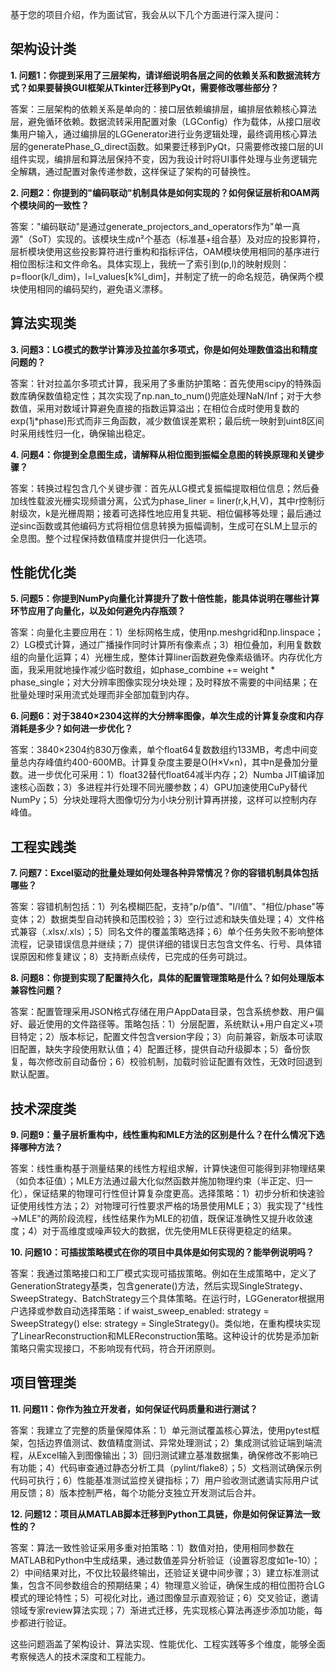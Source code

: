 基于您的项目介绍，作为面试官，我会从以下几个方面进行深入提问：

## 架构设计类

**1. 问题1：你提到采用了三层架构，请详细说明各层之间的依赖关系和数据流转方式？如果要替换GUI框架从Tkinter迁移到PyQt，需要修改哪些部分？**

答案：三层架构的依赖关系是单向的：接口层依赖编排层，编排层依赖核心算法层，避免循环依赖。数据流转采用配置对象（LGConfig）作为载体，从接口层收集用户输入，通过编排层的LGGenerator进行业务逻辑处理，最终调用核心算法层的generatePhase_G_direct函数。如果要迁移到PyQt，只需要修改接口层的UI组件实现，编排层和算法层保持不变，因为我设计时将UI事件处理与业务逻辑完全解耦，通过配置对象传递参数，这样保证了架构的可替换性。

**2. 问题2：你提到的"编码联动"机制具体是如何实现的？如何保证层析和OAM两个模块间的一致性？**

答案："编码联动"是通过generate_projectors_and_operators作为"单一真源"（SoT）实现的。该模块生成n²个基态（标准基+组合基）及对应的投影算符，层析模块使用这些投影算符进行重构和指标评估，OAM模块使用相同的基序进行相位图标注和文件命名。具体实现上，我统一了索引到(p,l)的映射规则：p=floor(k/l_dim)，l=l_values[k%l_dim]，并制定了统一的命名规范，确保两个模块使用相同的编码契约，避免语义漂移。

## 算法实现类

**3. 问题3：LG模式的数学计算涉及拉盖尔多项式，你是如何处理数值溢出和精度问题的？**

答案：针对拉盖尔多项式计算，我采用了多重防护策略：首先使用scipy的特殊函数库确保数值稳定性；其次实现了np.nan_to_num()兜底处理NaN/Inf；对于大参数值，采用对数域计算避免直接的指数运算溢出；在相位合成时使用复数的exp(1j*phase)形式而非三角函数，减少数值误差累积；最后统一映射到uint8区间时采用线性归一化，确保输出稳定。

**4. 问题4：你提到全息图生成，请解释从相位图到振幅全息图的转换原理和关键步骤？**

答案：转换过程包含几个关键步骤：首先从LG模式复振幅提取相位信息；然后叠加线性载波光栅实现频谱分离，公式为phase_liner = liner(r,k,H,V)，其中r控制衍射级次，k是光栅周期；接着可选择性地应用复共轭、相位偏移等处理；最后通过逆sinc函数或其他编码方式将相位信息转换为振幅调制，生成可在SLM上显示的全息图。整个过程保持数值精度并提供归一化选项。

## 性能优化类

**5. 问题5：你提到NumPy向量化计算提升了数十倍性能，能具体说明在哪些计算环节应用了向量化，以及如何避免内存瓶颈？**

答案：向量化主要应用在：1）坐标网格生成，使用np.meshgrid和np.linspace；2）LG模式计算，通过广播操作同时计算所有像素点；3）相位叠加，利用复数数组的向量化运算；4）光栅生成，整体计算liner函数避免像素级循环。内存优化方面，我采用就地操作减少临时数组，如phase_combine += weight * phase_single；对大分辨率图像实现分块处理；及时释放不需要的中间结果；在批量处理时采用流式处理而非全部加载到内存。

**6. 问题6：对于3840×2304这样的大分辨率图像，单次生成的计算复杂度和内存消耗是多少？如何进一步优化？**

答案：3840×2304约830万像素，单个float64复数数组约133MB，考虑中间变量总内存峰值约400-600MB。计算复杂度主要是O(H×V×n)，其中n是叠加分量数。进一步优化可采用：1）float32替代float64减半内存；2）Numba JIT编译加速核心函数；3）多进程并行处理不同光腰参数；4）GPU加速使用CuPy替代NumPy；5）分块处理将大图像切分为小块分别计算再拼接，这样可以控制内存峰值。

## 工程实践类

**7. 问题7：Excel驱动的批量处理如何处理各种异常情况？你的容错机制具体包括哪些？**

答案：容错机制包括：1）列名模糊匹配，支持"p/p值"、"l/l值"、"相位/phase"等变体；2）数据类型自动转换和范围校验；3）空行过滤和缺失值处理；4）文件格式兼容（.xlsx/.xls）；5）同名文件的覆盖策略选择；6）单个任务失败不影响整体流程，记录错误信息并继续；7）提供详细的错误日志包含文件名、行号、具体错误原因和修复建议；8）支持断点续传，已完成的任务可跳过。

**8. 问题8：你提到实现了配置持久化，具体的配置管理策略是什么？如何处理版本兼容性问题？**

答案：配置管理采用JSON格式存储在用户AppData目录，包含系统参数、用户偏好、最近使用的文件路径等。策略包括：1）分层配置，系统默认+用户自定义+项目特定；2）版本标记，配置文件包含version字段；3）向前兼容，新版本可读取旧配置，缺失字段使用默认值；4）配置迁移，提供自动升级脚本；5）备份恢复，每次修改前自动备份；6）校验机制，加载时验证配置有效性，无效时回退到默认配置。

## 技术深度类

**9. 问题9：量子层析重构中，线性重构和MLE方法的区别是什么？在什么情况下选择哪种方法？**

答案：线性重构基于测量结果的线性方程组求解，计算快速但可能得到非物理结果（如负本征值）；MLE方法通过最大化似然函数并施加物理约束（半正定、归一化），保证结果的物理可行性但计算复杂度更高。选择策略：1）初步分析和快速验证使用线性方法；2）对物理可行性要求严格的场景使用MLE；3）我实现了"线性→MLE"的两阶段流程，线性结果作为MLE的初值，既保证准确性又提升收敛速度；4）对于高维度或噪声较大的数据，优先使用MLE获得更稳定的结果。

**10. 问题10：可插拔策略模式在你的项目中具体是如何实现的？能举例说明吗？**

答案：我通过策略接口和工厂模式实现可插拔策略。例如在生成策略中，定义了GenerationStrategy基类，包含generate()方法，然后实现SingleStrategy、SweepStrategy、BatchStrategy三个具体策略。在运行时，LGGenerator根据用户选择或参数自动选择策略：if waist_sweep_enabled: strategy = SweepStrategy() else: strategy = SingleStrategy()。类似地，在重构模块实现了LinearReconstruction和MLEReconstruction策略。这种设计的优势是添加新策略只需实现接口，不影响现有代码，符合开闭原则。

## 项目管理类

**11. 问题11：你作为独立开发者，如何保证代码质量和进行测试？**

答案：我建立了完整的质量保障体系：1）单元测试覆盖核心算法，使用pytest框架，包括边界值测试、数值精度测试、异常处理测试；2）集成测试验证端到端流程，从Excel输入到图像输出；3）回归测试建立基准数据集，确保修改不影响已有功能；4）代码审查通过静态分析工具（pylint/flake8）；5）文档测试确保示例代码可执行；6）性能基准测试监控关键指标；7）用户验收测试邀请实际用户试用反馈；8）版本控制严格，每个功能分支独立开发测试后合并。

**12. 问题12：项目从MATLAB脚本迁移到Python工具链，你是如何保证算法一致性的？**

答案：算法一致性验证采用多重对拍策略：1）数值对拍，使用相同参数在MATLAB和Python中生成结果，通过数值差异分析验证（设置容忍度如1e-10）；2）中间结果对比，不仅比较最终输出，还验证关键中间步骤；3）建立标准测试集，包含不同参数组合的预期结果；4）物理意义验证，确保生成的相位图符合LG模式的理论特性；5）可视化对比，通过图像显示直观验证；6）交叉验证，邀请领域专家review算法实现；7）渐进式迁移，先实现核心算法再逐步添加功能，每步都进行验证。

这些问题涵盖了架构设计、算法实现、性能优化、工程实践等多个维度，能够全面考察候选人的技术深度和工程能力。